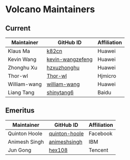 # Volcano Maintainers

## Current

| Maintainer           | GitHub ID                                               | Affiliation |
| -------------------- | ------------------------------------------------------- | ----------- |
| Klaus Ma             | [k82cn](https://github.com/k82cn)                       | Huawei      |
| Kevin Wang           | [kevin-wangzefeng](https://github.com/kevin-wangzefeng) | Huawei      |
| Zhonghu Xu           | [hzxuzhonghu](https://github.com/hzxuzhonghu)           | Huawei      |
| Thor-wl              | [Thor-wl](https://github.com/Thor-wl)                   | Hjmicro     |
| William-wang         | [william-wang](https://github.com/william-wang)         | Huawei      |
| Liang Tang           | [shinytang6](https://github.com/shinytang6)             | Baidu       |

## Emeritus

| Maintainer           | GitHub ID                                         | Affiliation |
| -------------------- | ------------------------------------------------- | ----------- |
| Quinton Hoole        | [quinton-hoole](https://github.com/quinton-hoole) | Facebook    |
| Animesh Singh        | [animeshsingh](https://github.com/animeshsingh)   | IBM         |
| Jun Gong             | [hex108](https://github.com/hex108)               | Tencent     |
